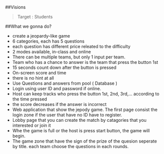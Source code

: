 ##Visions

> Target : Students

##What we gonna do?

- create a jeopardy-like game
- 6 categories, each has 5 questions
- each question has different price releated to the difficulty
- 2 modes available, in-class and online
- There can be multiple teams, but only 1 input per team.
- Team who has a chance to answer is the team that press the button 1st
- 15 seconds count down after the button is pressed
- On-screen score and time
- there is no hint at all
- Use Questions and answers from pool ( Database )
- Login using user ID and password if online.
- Host can keep tracks who press the button 1st, 2nd, 3rd,... according to the time pressed 
- the score decreases if the answer is incorrect
- Web application that show the jepody game. The first page consist the login zone if the user that have no ID have to register.
- Lobby page that you can create the match by catagories that you interested or join it
- Whe the game is full or the host is press start button, the game will begin.
- The game zone that have the sign of the prize of the quesion seperate by title. each team choose the questions in each rounds.
